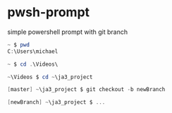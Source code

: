 # pwsh-prompt
simple powershell prompt with git branch

```powershell
~ $ pwd
C:\Users\michael

~ $ cd .\Videos\

~\Videos $ cd ~\ja3_project

[master] ~\ja3_project $ git checkout -b newBranch

[newBranch] ~\ja3_project $ ...
```
